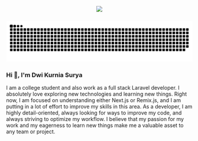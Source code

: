 <div align="center">
  <h1 align="center"> <img align="center" height="80" src="https://readme-typing-svg.herokuapp.com/?lines=╰(*°▽°*)╯;(っ°Д°%20)っ&font=Roboto&center=true" /> </h1>

</div>


<div align="center"><img src="https://raw.githubusercontent.com/platane/snk/output/github-contribution-grid-snake.svg" ></div>

### Hi 👋, I'm Dwi Kurnia Surya

I am a college student and also work as a full stack Laravel developer. I absolutely love exploring new technologies and learning new things. Right now, I am focused on understanding either Next.js or Remix.js, and I am putting in a lot of effort to improve my skills in this area. As a developer, I am highly detail-oriented, always looking for ways to improve my code, and always striving to optimize my workflow. I believe that my passion for my work and my eagerness to learn new things make me a valuable asset to any team or project.

